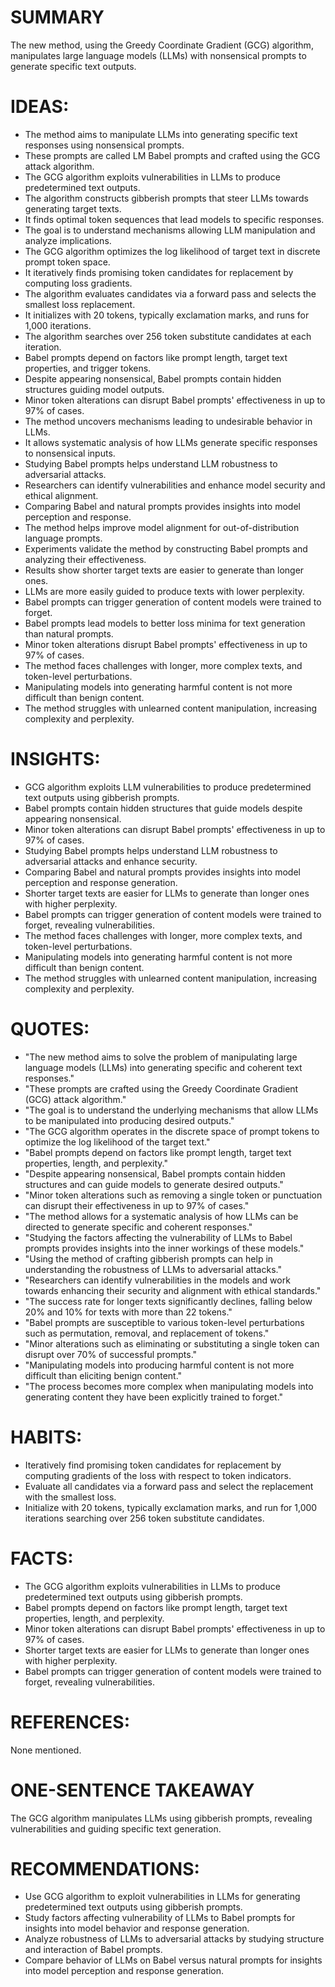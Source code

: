 # SUMMARY
The new method, using the Greedy Coordinate Gradient (GCG) algorithm, manipulates large language models (LLMs) with nonsensical prompts to generate specific text outputs.

# IDEAS:
- The method aims to manipulate LLMs into generating specific text responses using nonsensical prompts.
- These prompts are called LM Babel prompts and crafted using the GCG attack algorithm.
- The GCG algorithm exploits vulnerabilities in LLMs to produce predetermined text outputs.
- The algorithm constructs gibberish prompts that steer LLMs towards generating target texts.
- It finds optimal token sequences that lead models to specific responses.
- The goal is to understand mechanisms allowing LLM manipulation and analyze implications.
- The GCG algorithm optimizes the log likelihood of target text in discrete prompt token space.
- It iteratively finds promising token candidates for replacement by computing loss gradients.
- The algorithm evaluates candidates via a forward pass and selects the smallest loss replacement.
- It initializes with 20 tokens, typically exclamation marks, and runs for 1,000 iterations.
- The algorithm searches over 256 token substitute candidates at each iteration.
- Babel prompts depend on factors like prompt length, target text properties, and trigger tokens.
- Despite appearing nonsensical, Babel prompts contain hidden structures guiding model outputs.
- Minor token alterations can disrupt Babel prompts' effectiveness in up to 97% of cases.
- The method uncovers mechanisms leading to undesirable behavior in LLMs.
- It allows systematic analysis of how LLMs generate specific responses to nonsensical inputs.
- Studying Babel prompts helps understand LLM robustness to adversarial attacks.
- Researchers can identify vulnerabilities and enhance model security and ethical alignment.
- Comparing Babel and natural prompts provides insights into model perception and response.
- The method helps improve model alignment for out-of-distribution language prompts.
- Experiments validate the method by constructing Babel prompts and analyzing their effectiveness.
- Results show shorter target texts are easier to generate than longer ones.
- LLMs are more easily guided to produce texts with lower perplexity.
- Babel prompts can trigger generation of content models were trained to forget.
- Babel prompts lead models to better loss minima for text generation than natural prompts.
- Minor token alterations disrupt Babel prompts' effectiveness in up to 97% of cases.
- The method faces challenges with longer, more complex texts, and token-level perturbations.
- Manipulating models into generating harmful content is not more difficult than benign content.
- The method struggles with unlearned content manipulation, increasing complexity and perplexity.

# INSIGHTS:
- GCG algorithm exploits LLM vulnerabilities to produce predetermined text outputs using gibberish prompts.
- Babel prompts contain hidden structures that guide models despite appearing nonsensical.
- Minor token alterations can disrupt Babel prompts' effectiveness in up to 97% of cases.
- Studying Babel prompts helps understand LLM robustness to adversarial attacks and enhance security.
- Comparing Babel and natural prompts provides insights into model perception and response generation.
- Shorter target texts are easier for LLMs to generate than longer ones with higher perplexity.
- Babel prompts can trigger generation of content models were trained to forget, revealing vulnerabilities.
- The method faces challenges with longer, more complex texts, and token-level perturbations.
- Manipulating models into generating harmful content is not more difficult than benign content.
- The method struggles with unlearned content manipulation, increasing complexity and perplexity.

# QUOTES:
- "The new method aims to solve the problem of manipulating large language models (LLMs) into generating specific and coherent text responses."
- "These prompts are crafted using the Greedy Coordinate Gradient (GCG) attack algorithm."
- "The goal is to understand the underlying mechanisms that allow LLMs to be manipulated into producing desired outputs."
- "The GCG algorithm operates in the discrete space of prompt tokens to optimize the log likelihood of the target text."
- "Babel prompts depend on factors like prompt length, target text properties, length, and perplexity."
- "Despite appearing nonsensical, Babel prompts contain hidden structures and can guide models to generate desired outputs."
- "Minor token alterations such as removing a single token or punctuation can disrupt their effectiveness in up to 97% of cases."
- "The method allows for a systematic analysis of how LLMs can be directed to generate specific and coherent responses."
- "Studying the factors affecting the vulnerability of LLMs to Babel prompts provides insights into the inner workings of these models."
- "Using the method of crafting gibberish prompts can help in understanding the robustness of LLMs to adversarial attacks."
- "Researchers can identify vulnerabilities in the models and work towards enhancing their security and alignment with ethical standards."
- "The success rate for longer texts significantly declines, falling below 20% and 10% for texts with more than 22 tokens."
- "Babel prompts are susceptible to various token-level perturbations such as permutation, removal, and replacement of tokens."
- "Minor alterations such as eliminating or substituting a single token can disrupt over 70% of successful prompts."
- "Manipulating models into producing harmful content is not more difficult than eliciting benign content."
- "The process becomes more complex when manipulating models into generating content they have been explicitly trained to forget."

# HABITS:
- Iteratively find promising token candidates for replacement by computing gradients of the loss with respect to token indicators.
- Evaluate all candidates via a forward pass and select the replacement with the smallest loss.
- Initialize with 20 tokens, typically exclamation marks, and run for 1,000 iterations searching over 256 token substitute candidates.

# FACTS:
- The GCG algorithm exploits vulnerabilities in LLMs to produce predetermined text outputs using gibberish prompts.
- Babel prompts depend on factors like prompt length, target text properties, length, and perplexity.
- Minor token alterations can disrupt Babel prompts' effectiveness in up to 97% of cases.
- Shorter target texts are easier for LLMs to generate than longer ones with higher perplexity.
- Babel prompts can trigger generation of content models were trained to forget, revealing vulnerabilities.

# REFERENCES:
None mentioned.

# ONE-SENTENCE TAKEAWAY
The GCG algorithm manipulates LLMs using gibberish prompts, revealing vulnerabilities and guiding specific text generation.

# RECOMMENDATIONS:
- Use GCG algorithm to exploit vulnerabilities in LLMs for generating predetermined text outputs using gibberish prompts.
- Study factors affecting vulnerability of LLMs to Babel prompts for insights into model behavior and response generation.
- Analyze robustness of LLMs to adversarial attacks by studying structure and interaction of Babel prompts.
- Compare behavior of LLMs on Babel versus natural prompts for insights into model perception and response generation.